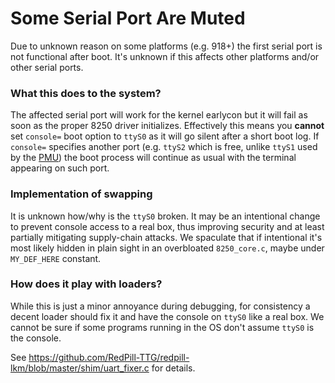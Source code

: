 # Some Serial Port Are Muted

Due to unknown reason on some platforms (e.g. 918+) the first serial port is not functional after boot. It's unknown if
this affects other platforms and/or other serial ports.


### What this does to the system?
The affected serial port will work for the kernel earlycon but it will fail as soon as the proper 8250 driver 
initializes. Effectively this means you **cannot** set `console=` boot option to `ttyS0` as it will go silent after a
short boot log. If `console=` specifies another port (e.g. `ttyS2` which is free, unlike `ttyS1` used by the [PMU](pmu.md))
the boot process will continue as usual with the terminal appearing on such port.


### Implementation of swapping
It is unknown how/why is the `ttyS0` broken. It may be an intentional change to prevent console access to a real box, 
thus improving security and at least partially mitigating supply-chain attacks. We spaculate that if intentional it's
most likely hidden in plain sight in an overbloated `8250_core.c`, maybe under `MY_DEF_HERE` constant.


### How does it play with loaders?
While this is just a minor annoyance during debugging, for consistency a decent loader should fix it and have the 
console on `ttyS0` like a real box. We cannot be sure if some programs running in the OS don't assume `ttyS0` is the
console.

See https://github.com/RedPill-TTG/redpill-lkm/blob/master/shim/uart_fixer.c for details.
